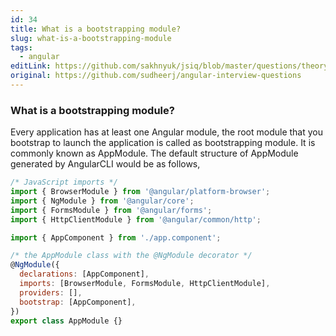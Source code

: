 ```yaml
---
id: 34
title: What is a bootstrapping module?
slug: what-is-a-bootstrapping-module
tags:
  - angular
editLink: https://github.com/sakhnyuk/jsiq/blob/master/questions/theory/angular/34.md
original: https://github.com/sudheerj/angular-interview-questions
---
```


### What is a bootstrapping module?

Every application has at least one Angular module, the root module that you bootstrap to launch the application is called as bootstrapping module. It is commonly known as AppModule. The default structure of AppModule generated by AngularCLI would be as follows,

```javascript
/* JavaScript imports */
import { BrowserModule } from '@angular/platform-browser';
import { NgModule } from '@angular/core';
import { FormsModule } from '@angular/forms';
import { HttpClientModule } from '@angular/common/http';

import { AppComponent } from './app.component';

/* the AppModule class with the @NgModule decorator */
@NgModule({
  declarations: [AppComponent],
  imports: [BrowserModule, FormsModule, HttpClientModule],
  providers: [],
  bootstrap: [AppComponent],
})
export class AppModule {}
```